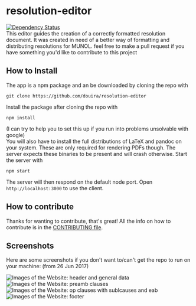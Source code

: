 # resolution-editor
[![Dependency Status](https://david-dm.org/douira/resolution-editor.svg)](https://david-dm.org/douira/resolution-editor)  
This editor guides the creation of a correctly formatted resolution document. It was created in need of a better way of formatting and distributing resolutions for MUNOL.
feel free to make a pull request if you have something you'd like to contribute to this project

## How to Install
The app is a npm package and an be downloaded by cloning the repo with
```
git clone https://github.com/douira/resolution-editor
``` 
Install the package after cloning the repo with
```
npm install
```
(I can try to help you to set this up if you run into problems unsolvable with google)  
You will also have to install the full distributions of LaTeX and pandoc on your system. These are only required for rendering PDFs though. The server expects these binaries to be present and will crash otherwise. Start the server with
```
npm start
```
The server will then respond on the default node port. Open `http://localhost:3000` to use the client.

## How to contribute
Thanks for wanting to contribute, that's great! All the info on how to contribute is in the [CONTRIBUTING file](https://github.com/douira/resolution-editor/edit/meta/README.md).

## Screenshots
Here are some screenshots if you don't want to/can't get the repo to run on your machine: (from 26 Jun 2017)

![Images of the Website: header and general data](http://i.imgur.com/3ZbJGfb.png)
![Images of the Website: preamb clauses](http://i.imgur.com/0OSc8g1.png)
![Images of the Website: op clauses with sublcauses and eab](http://i.imgur.com/ah6KhDi.png)
![Images of the Website: footer](http://i.imgur.com/mAjybQL.png)
